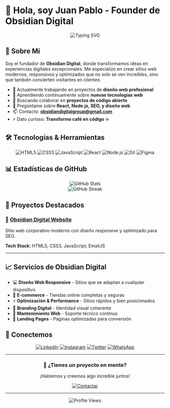# 👋 Hola, soy Juan Pablo - Founder de Obsidian Digital

<div align="center">
  <img src="https://readme-typing-svg.herokuapp.com?font=Fira+Code&pause=1000&color=6366F1&center=true&vCenter=true&width=435&lines=Web+Developer+%26+Designer;Creating+Digital+Experiences;Transforming+Ideas+into+Reality" alt="Typing SVG" />
</div>

## 🚀 Sobre Mí

Soy el fundador de **Obsidian Digital**, donde transformamos ideas en experiencias digitales excepcionales. Me especializo en crear sitios web modernos, responsivos y optimizados que no solo se ven increíbles, sino que también convierten visitantes en clientes.

- 🔭 Actualmente trabajando en proyectos de **diseño web profesional**
- 🌱 Aprendiendo continuamente sobre **nuevas tecnologías web**
- 👯 Buscando colaborar en **proyectos de código abierto**
- 💬 Pregúntame sobre **React, Node.js, SEO, y diseño web**
- 📫 Contacto: **obsidiandigitalgroup@gmail.com**
- ⚡ Dato curioso: **Transformo café en código** ☕

## 🛠️ Tecnologías & Herramientas

<div align="center">

![HTML5](https://img.shields.io/badge/-HTML5-E34F26?style=flat-square&logo=html5&logoColor=white)
![CSS3](https://img.shields.io/badge/-CSS3-1572B6?style=flat-square&logo=css3)
![JavaScript](https://img.shields.io/badge/-JavaScript-F7DF1E?style=flat-square&logo=javascript&logoColor=black)
![React](https://img.shields.io/badge/-React-61DAFB?style=flat-square&logo=react&logoColor=black)
![Node.js](https://img.shields.io/badge/-Node.js-339933?style=flat-square&logo=node.js&logoColor=white)
![Git](https://img.shields.io/badge/-Git-F05032?style=flat-square&logo=git&logoColor=white)
![Figma](https://img.shields.io/badge/-Figma-F24E1E?style=flat-square&logo=figma&logoColor=white)

</div>

## 📊 Estadísticas de GitHub

<div align="center">
  <img src="https://github-readme-stats.vercel.app/api?username=obsidian-digital&show_icons=true&theme=tokyonight" alt="GitHub Stats" />
</div>

<div align="center">
  <img src="https://github-readme-streak-stats.herokuapp.com/?user=obsidian-digital&theme=tokyonight" alt="GitHub Streak" />
</div>

## 🌟 Proyectos Destacados

### 🚀 [Obsidian Digital Website](https://obsidian-digital.github.io/obsidian-web)
Sitio web corporativo moderno con diseño responsive y optimizado para SEO.

**Tech Stack:** HTML5, CSS3, JavaScript, EmailJS

---

## 📈 Servicios de Obsidian Digital

- 💻 **Diseño Web Responsive** - Sitios que se adaptan a cualquier dispositivo
- 🛒 **E-commerce** - Tiendas online completas y seguras  
- ⚡ **Optimización & Performance** - Sitios rápidos y bien posicionados
- 🎨 **Branding Digital** - Identidad visual coherente
- 🔧 **Mantenimiento Web** - Soporte técnico continuo
- 📄 **Landing Pages** - Páginas optimizadas para conversión

## 🤝 Conectemos

<div align="center">

[![LinkedIn](https://img.shields.io/badge/-LinkedIn-0077B5?style=for-the-badge&logo=linkedin&logoColor=white)](https://ar.linkedin.com/in/juan-pablo-modica-7b373a36b)
[![Instagram](https://img.shields.io/badge/-Instagram-E4405F?style=for-the-badge&logo=instagram&logoColor=white)](https://instagram.com/obsidiandigital.ar)
[![Twitter](https://img.shields.io/badge/-Twitter-1DA1F2?style=for-the-badge&logo=twitter&logoColor=white)](https://x.com/obsidian_web)
[![WhatsApp](https://img.shields.io/badge/-WhatsApp-25D366?style=for-the-badge&logo=whatsapp&logoColor=white)](https://wa.me/5492613444623)

</div>

---

<div align="center">
  <h3>🚀 ¿Tienes un proyecto en mente?</h3>
  <p>¡Hablemos y creemos algo increíble juntos!</p>
  
  [![Contactar](https://img.shields.io/badge/Contactar-6366F1?style=for-the-badge&logo=mail&logoColor=white)](mailto:obsidiandigitalgroup@gmail.com)
</div>

---

<div align="center">
  <img src="https://komarev.com/ghpvc/?username=obsidian-digital&color=6366f1&style=flat-square&label=Profile+Views" alt="Profile Views" />
</div>
